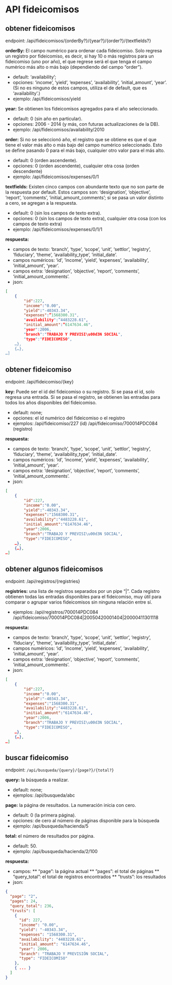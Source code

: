 # API fideicomisos

## obtener fideicomisos
endpoint:
/api/fideicomisos/{orderBy?}/{year?}/{order?}/{textfields?}

**orderBy:** El campo numérico para ordenar cada fideicomiso. Solo regresa un registro por fideicomiso, es decir, si hay 10 o más registros para un fideicomiso (uno por año), el que regrese será el que tenga el campo numérico más alto o más bajo (dependiendo del campo “order”).
* default: ‘availability’;
* opciones: ‘income’, ‘yield’, ‘expenses’, ‘availability’, ’initial_amount’, ‘year’. (Si no es ninguno de estos campos, utiliza el de default, que es ‘availability’.)
* ejemplo: /api/fideicomisos/yield

**year:** Se obtienen los fideicomisos agregados para el año seleccionado.
* default: 0 (sin año en particular).
* opciones: 2006 - 2014 (y más, con futuras actualizaciones de la DB).
* ejemplo: /api/fideicomisos/availability/2010

**order:** Si no se seleccionó año, el registro que se obtiene es que el que tiene el valor más alto o más bajo del campo numérico seleccionado. Esto se define pasando 0 para el más bajo, cualquier otro  valor para el más alto.
* default: 0 (orden ascendente).
* opciones: 0 (orden ascendente), cualquier otra cosa (orden descendente)  
* ejemplo: /api/fideicomisos/expenses/0/1

**textfields:** Existen cinco campos con abundante texto que no son parte de la respuesta por default. Estos campos son: ‘designation’, ‘objective’, ‘report’, ‘comments’, ’initial_amount_comments’; si se pasa un valor distinto a cero, se agregan a la respuesta.
* default: 0 (sin los campos de texto extra).
* opciones: 0 (sin los campos de texto extra), cualquier otra cosa (con los campos de texto extra)  
* ejemplo: /api/fideicomisos/expenses/0/1/1

**respuesta:**
* campos de texto: ‘branch’, ‘type’, ‘scope’, ‘unit’, ‘settlor’, ’registry’, ‘fiduciary’, ‘theme’, ‘availability_type’, ’initial_date’.
* campos numéricos: ‘id’, ’income’, ‘yield’, ‘expenses’, ‘availability’, ’initial_amount’, ‘year’.
* campos extra: ‘designation’, ‘objective’, ‘report’, ‘comments’, ’initial_amount_comments’.
* json: 
```json
[
	{
		"id":227,
		"income":"0.00",
		"yield":"-40343.34",
		"expenses":”1568300.31",
		"availability":”4483228.61",
		"initial_amount":”6147634.46",
		"year":2006,
		"branch":"TRABAJO Y PREVISI\u00d3N SOCIAL",
		"type":"FIDEICOMISO", 
	…}, 
	{…}, 
…]
```
## obtener fideicomiso
endpoint:
/api/fideicomiso/{key}

**key:** Puede ser el id del fideicomiso o su registro. Si se pasa el id, solo regresa una entrada. Si se pasa el registro, se obtienen las entradas para todos los años disponibles del fideicomiso.
* default: none;
* opciones: el id numérico del fideicomiso o el registro
* ejemplos: 
/api/fideicomiso/227 (id)
/api/fideicomiso/700014PDC084 (registro)

**respuesta:**
* campos de texto: ‘branch’, ‘type’, ‘scope’, ‘unit’, ‘settlor’, ’registry’, ‘fiduciary’, ‘theme’, ‘availability_type’, ’initial_date’.
* campos numéricos: ‘id’, ’income’, ‘yield’, ‘expenses’, ‘availability’, ’initial_amount’, ‘year’.
* campos extra: ‘designation’, ‘objective’, ‘report’, ‘comments’, ’initial_amount_comments’.
* json: 
```json
[
	{
		"id":227,
		"income":"0.00",
		"yield":"-40343.34",
		"expenses":"1568300.31",
		"availability":"4483228.61",
		"initial_amount":"6147634.46",
		"year":2006,
		"branch":"TRABAJO Y PREVISI\u00d3N SOCIAL",
		"type":"FIDEICOMISO", 
	…}, 
	{…}, 
…]
```
## obtener algunos fideicomisos
endpoint:
/api/registros/{registries}

**registries:** una lista de registros separados por un pipe “|”. Cada registro obtienen todas las entradas disponibles para el fideicomiso, muy útil para comparar o agrupar varios fideicomisos sin ninguna relación entre sí. 

* ejemplos: 
/api/registros/700014PDC084
/api/fideicomiso/700014PDC084|20050420001404|20000411301118

**respuesta:**
* campos de texto: ‘branch’, ‘type’, ‘scope’, ‘unit’, ‘settlor’, ’registry’, ‘fiduciary’, ‘theme’, ‘availability_type’, ’initial_date’.
* campos numéricos: ‘id’, ’income’, ‘yield’, ‘expenses’, ‘availability’, ’initial_amount’, ‘year’.
* campos extra: ‘designation’, ‘objective’, ‘report’, ‘comments’, ’initial_amount_comments’.
* json: 
```json
[
	{
		"id":227,
		"income":"0.00",
		"yield":"-40343.34",
		"expenses":"1568300.31",
		"availability":"4483228.61",
		"initial_amount":"6147634.46",
		"year":2006,
		"branch":"TRABAJO Y PREVISI\u00d3N SOCIAL",
		"type":"FIDEICOMISO", 
	…}, 
	{…}, 
…]
```

## buscar fideicomiso
endpoint:
`/api/busqueda/{query}/{page?}/{total?}`

**query:** la búsqueda a realizar.
* default: none;
* ejemplos: 
/api/busqueda/abc

**page:** la página de resultados. La numeración inicia con cero. 
* default: 0 (la primera página).
* opciones: de cero al número de páginas disponible para la búsqueda
* ejemplo: /api/busqueda/hacienda/5

**total:** el número de resultados por página. 
* default: 50.
* ejemplo: /api/busqueda/hacienda/2/100

**respuesta:**
* campos: 
** “page”: la página actual
** ”pages”: el total de páginas
** ”query_total”: el total de registros encontrados
** ”trusts”: los resultados
* json: 
```json
{
  "page": "2",
  "pages": 24,
  "query_total": 236,
  "trusts": [
    {
      "id": 227,
      "income": "0.00",
      "yield": "-40343.34",
      "expenses": "1568300.31",
      "availability": "4483228.61",
      "initial_amount": "6147634.46",
      "year": 2006,
      "branch": "TRABAJO Y PREVISIÓN SOCIAL",
      "type": "FIDEICOMISO"
    },
    { ... }
  ]
}
